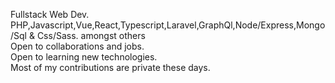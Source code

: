 Fullstack Web Dev. <br/>
PHP,Javascript,Vue,React,Typescript,Laravel,GraphQl,Node/Express,Mongo/Sql & Css/Sass. amongst others <br/>
Open to collaborations and jobs. <br/>
Open to learning new technologies. <br/>
Most of my contributions are private these days.
